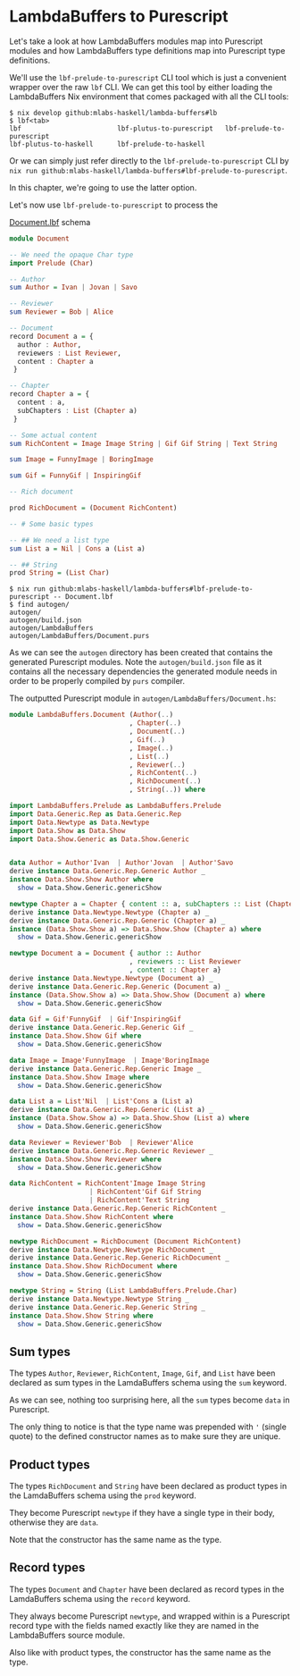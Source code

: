 # LambdaBuffers to Purescript

Let's take a look at how LambdaBuffers modules map into Purescript modules and how
LambdaBuffers type definitions map into Purescript type definitions.

We'll use the `lbf-prelude-to-purescript` CLI tool which is just a convenient wrapper over
the raw `lbf` CLI. We can get this tool by either loading the LambdaBuffers Nix
environment that comes packaged with all the CLI tools:

```shell
$ nix develop github:mlabs-haskell/lambda-buffers#lb
$ lbf<tab>
lbf                        lbf-plutus-to-purescript   lbf-prelude-to-purescript
lbf-plutus-to-haskell      lbf-prelude-to-haskell
```

Or we can simply just refer directly to the `lbf-prelude-to-purescript` CLI by `nix run
github:mlabs-haskell/lambda-buffers#lbf-prelude-to-purescript`.

In this chapter, we're going to use the latter option.

Let's now use `lbf-prelude-to-purescript` to process the

[Document.lbf](examples/Document.lbf) schema

```purescript
module Document

-- We need the opaque Char type
import Prelude (Char)

-- Author
sum Author = Ivan | Jovan | Savo

-- Reviewer
sum Reviewer = Bob | Alice

-- Document
record Document a = {
  author : Author,
  reviewers : List Reviewer,
  content : Chapter a
 }

-- Chapter
record Chapter a = {
  content : a,
  subChapters : List (Chapter a)
 }

-- Some actual content
sum RichContent = Image Image String | Gif Gif String | Text String

sum Image = FunnyImage | BoringImage

sum Gif = FunnyGif | InspiringGif

-- Rich document

prod RichDocument = (Document RichContent)

-- # Some basic types

-- ## We need a list type
sum List a = Nil | Cons a (List a)

-- ## String
prod String = (List Char)
```

```shell
$ nix run github:mlabs-haskell/lambda-buffers#lbf-prelude-to-purescript -- Document.lbf
$ find autogen/
autogen/
autogen/build.json
autogen/LambdaBuffers
autogen/LambdaBuffers/Document.purs
```

As we can see the `autogen` directory has been created that contains the generated Purescript modules.
Note the `autogen/build.json` file as it contains all the necessary dependencies the generated module needs in order to be properly compiled by `purs` compiler.

The outputted Purescript module in `autogen/LambdaBuffers/Document.hs`:

```purescript
module LambdaBuffers.Document (Author(..)
                              , Chapter(..)
                              , Document(..)
                              , Gif(..)
                              , Image(..)
                              , List(..)
                              , Reviewer(..)
                              , RichContent(..)
                              , RichDocument(..)
                              , String(..)) where

import LambdaBuffers.Prelude as LambdaBuffers.Prelude
import Data.Generic.Rep as Data.Generic.Rep
import Data.Newtype as Data.Newtype
import Data.Show as Data.Show
import Data.Show.Generic as Data.Show.Generic


data Author = Author'Ivan  | Author'Jovan  | Author'Savo 
derive instance Data.Generic.Rep.Generic Author _
instance Data.Show.Show Author where
  show = Data.Show.Generic.genericShow

newtype Chapter a = Chapter { content :: a, subChapters :: List (Chapter a)}
derive instance Data.Newtype.Newtype (Chapter a) _
derive instance Data.Generic.Rep.Generic (Chapter a) _
instance (Data.Show.Show a) => Data.Show.Show (Chapter a) where
  show = Data.Show.Generic.genericShow

newtype Document a = Document { author :: Author
                              , reviewers :: List Reviewer
                              , content :: Chapter a}
derive instance Data.Newtype.Newtype (Document a) _
derive instance Data.Generic.Rep.Generic (Document a) _
instance (Data.Show.Show a) => Data.Show.Show (Document a) where
  show = Data.Show.Generic.genericShow

data Gif = Gif'FunnyGif  | Gif'InspiringGif 
derive instance Data.Generic.Rep.Generic Gif _
instance Data.Show.Show Gif where
  show = Data.Show.Generic.genericShow

data Image = Image'FunnyImage  | Image'BoringImage 
derive instance Data.Generic.Rep.Generic Image _
instance Data.Show.Show Image where
  show = Data.Show.Generic.genericShow

data List a = List'Nil  | List'Cons a (List a)
derive instance Data.Generic.Rep.Generic (List a) _
instance (Data.Show.Show a) => Data.Show.Show (List a) where
  show = Data.Show.Generic.genericShow

data Reviewer = Reviewer'Bob  | Reviewer'Alice 
derive instance Data.Generic.Rep.Generic Reviewer _
instance Data.Show.Show Reviewer where
  show = Data.Show.Generic.genericShow

data RichContent = RichContent'Image Image String
                    | RichContent'Gif Gif String
                    | RichContent'Text String
derive instance Data.Generic.Rep.Generic RichContent _
instance Data.Show.Show RichContent where
  show = Data.Show.Generic.genericShow

newtype RichDocument = RichDocument (Document RichContent)
derive instance Data.Newtype.Newtype RichDocument _
derive instance Data.Generic.Rep.Generic RichDocument _
instance Data.Show.Show RichDocument where
  show = Data.Show.Generic.genericShow

newtype String = String (List LambdaBuffers.Prelude.Char)
derive instance Data.Newtype.Newtype String _
derive instance Data.Generic.Rep.Generic String _
instance Data.Show.Show String where
  show = Data.Show.Generic.genericShow
```

## Sum types

The types `Author`, `Reviewer`, `RichContent`, `Image`, `Gif`, and `List` have been declared as sum types in the LamdaBuffers schema using the `sum` keyword.

As we can see, nothing too surprising here, all the `sum` types become `data`
in Purescript.

The only thing to notice is that the type name was prepended with `'` (single
quote) to the defined constructor names as to make sure they are unique.

## Product types

The types `RichDocument` and `String` have been declared as product types in the
LamdaBuffers schema using the `prod` keyword.

They become Purescript `newtype` if they have a single type in their body, otherwise they are `data`.

Note that the constructor has the same name as the type.

## Record types

The types `Document` and `Chapter` have been declared as record types in the
LamdaBuffers schema using the `record` keyword.

They always become Purescript `newtype`, and wrapped within is a Purescript
record type with the fields named exactly like they are named in the
LambdaBuffers source module.

Also like with product types, the constructor has the same name as the type.
